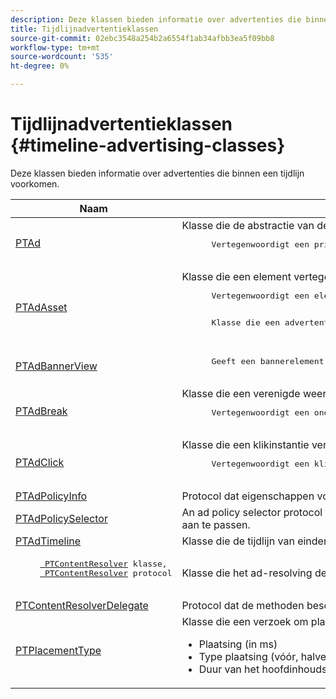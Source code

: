 ```yaml
---
description: Deze klassen bieden informatie over advertenties die binnen een tijdlijn voorkomen.
title: Tijdlijnadvertentieklassen
source-git-commit: 02ebc3548a254b2a6554f1ab34afbb3ea5f09bb8
workflow-type: tm+mt
source-wordcount: '535'
ht-degree: 0%

---
```


# Tijdlijnadvertentieklassen {#timeline-advertising-classes}

Deze klassen bieden informatie over advertenties die binnen een tijdlijn voorkomen.

<table frame="all" colsep="1" rowsep="1" id="table_1A59E777BA99466793D586286F19E933"> 
 <thead> 
  <tr rowsep="1"> 
   <th colname="1" class="entry"><b>Naam</b></th> 
   <th colname="2" class="entry"><b>Beschrijving</b></th> 
  </tr> 
 </thead>
 <tbody> 
  <tr rowsep="1"> 
   <td colname="1"><a href="https://help.adobe.com/en_US/primetime/api/psdk/appledoc/Classes/PTAd.html" format="html" scope="external"> PTAd</a> </td> 
   <td colname="2">Klasse die de abstractie van de Advertentie bepaalt en alle advertentiemateriaal houdt. Deze wordt gedefinieerd door een unieke id, een duur en een MediaResource. MediaResource bevat URL waar de daadwerkelijke advertentie inhoud verblijft. 
    <pre>
      Vertegenwoordigt een primair lineair element dat in de inhoud wordt gespliceerd. Het kan eventueel een serie van metgezelactiva bevatten die samen met het lineaire element moeten worden getoond.
    </pre> </td> 
  </tr> 
  <tr rowsep="1"> 
   <td colname="1"> <a href="https://help.adobe.com/en_US/primetime/api/psdk/appledoc/Classes/PTAdAsset.html" format="html" scope="external"> PTAdAsset</a> </td> 
   <td colname="2">Klasse die een element vertegenwoordigt dat moet worden weergegeven. 
    <pre>
      Vertegenwoordigt een element dat moet worden weergegeven.
    </pre> 
    <pre>
      Klasse die een advertentie-element vertegenwoordigt.
    </pre> </td> 
  </tr> 
  <tr rowsep="1"> 
   <td colname="1"><a href="https://help.adobe.com/en_US/primetime/api/psdk/appledoc/Classes/PTAdBannerView.html" format="html" scope="external"> PTAdBannerView</a> </td> 
   <td colname="2">
    <pre>
      Geeft een bannerelement weer. Uw toepassing moet een nieuwe instantie van deze hulpprogrammaklasse maken, het bannerelement instellen en aan een weergave toevoegen. De indruk en klik het volgen voor de banner wordt intern beheerd door deze klasse.
    </pre> </td> 
  </tr> 
  <tr rowsep="1"> 
   <td colname="1"> <a href="https://help.adobe.com/en_US/primetime/api/psdk/appledoc/Classes/PTAdBreak.html" format="html" scope="external"> PTAdBreak</a> </td> 
   <td colname="2">Klasse die een verenigde weergave biedt op meerdere advertenties die op een bepaald punt tijdens het afspelen worden afgespeeld. 
    <pre>
      Vertegenwoordigt een ononderbroken opeenvolging van advertenties die in de inhoud worden gespliceerd.
    </pre> </td> 
  </tr> 
  <tr rowsep="1"> 
   <td colname="1"> <a href="https://help.adobe.com/en_US/primetime/api/psdk/appledoc/Classes/PTAdClick.html" format="html" scope="external"> PTAdClick</a> </td> 
   <td colname="2">Klasse die een klikinstantie vertegenwoordigt die aan activa wordt geassocieerd. Deze instantie bevat informatie over de doorklikken-URL en de titel die kunnen worden gebruikt om extra informatie aan de gebruiker te verstrekken. 
    <pre>
      Vertegenwoordigt een klikinstantie verbonden aan een middel. Deze instantie bevat informatie over de doorklikken-URL en de titel die kunnen worden gebruikt om extra informatie aan de gebruiker te verstrekken.
    </pre> </td> 
  </tr> 
  <tr rowsep="1"> 
   <td colname="1"><a href="https://help.adobe.com/en_US/primetime/api/psdk/appledoc/Classes/PTAdPolicyInfo.html" format="html" scope="external"> PTAdPolicyInfo</a> </td> 
   <td colname="2"> Protocol dat eigenschappen voor API-aanroepen van AdPolicySelector definieert. Deze eigenschappen bieden de context voor het afdwingen van elk advertentiegedrag. </td> 
  </tr> 
  <tr rowsep="1"> 
   <td colname="1"><a href="https://help.adobe.com/en_US/primetime/api/psdk/appledoc/Protocols/PTAdPolicySelector.html" format="html" scope="external">PTAdPolicySelector</a></td> 
   <td colname="2"> An ad policy selector protocol for enforcing and behavior. De toepassingen kunnen met dit protocol in overeenstemming zijn door alle vereiste methodes uit te voeren of door de bestaande standaard beleidsselecteurscategorie uit te breiden om specifiek gedrag aan te passen. </td> 
  </tr> 
  <tr rowsep="1"> 
   <td colname="1"><a href="https://help.adobe.com/en_US/primetime/api/psdk/appledoc/Classes/PTAdTimeline.html" format="html" scope="external">PTAdTimeline</a></td> 
   <td colname="2"> Klasse die de tijdlijn van einden binnen de inhoud vertegenwoordigt. </td> 
  </tr> 
  <tr rowsep="1"> 
   <td colname="1"> 
    <pre>
     <a href="https://help.adobe.com/en_US/primetime/api/psdk/appledoc/Classes/PTContentResolver.html" format="html" scope="external"> PTContentResolver</a> klasse, 
     <a href="https://help.adobe.com/en_US/primetime/api/psdk/appledoc/Protocols/PTContentResolver.html" format="html" scope="external"> PTContentResolver</a> protocol
    </pre> </td> 
   <td colname="2"> Klasse die het ad-resolving deel in het Adobe Primetime en besluitvormingsproces behandelt. </td> 
  </tr> 
  <tr rowsep="1"> 
   <td colname="1"><a href="https://help.adobe.com/en_US/primetime/api/psdk/appledoc/Protocols/PTContentResolverDelegate.html" format="html" scope="external"> PTContentResolverDelegate</a> </td> 
   <td colname="2"> Protocol dat de methoden beschrijft die de aangepaste inhoud oplosser ( <span class="codeph"> PTContentResolver</span> ) moet worden gebruikt om aan de gedelegeerde de status van het oplossen van inhoud mee te delen. </td> 
  </tr> 
  <tr rowsep="0"> 
   <td colname="1"> <a href="https://help.adobe.com/en_US/primetime/api/psdk/appledoc/Constants/PTPlacementType.html" format="html" scope="external"> PTPlacementType</a> </td> 
   <td colname="2">Klasse die een verzoek om plaatsingsinformatie onttrekt. Aan elke opgeloste advertentie moet één plaatsingsinformatie zijn gekoppeld. De plaatsingsinformatie beschrijft waar de advertentie op de tijdlijn moet worden geplaatst. Het bevat informatie zoals: 
    <ul id="ul_A9105A78F0C24488BCD5E3F2EE62A3EE"> 
     <li id="li_01E968A4330D4B40BA1EB6F4A6000FFD">Plaatsing (in ms) </li> 
     <li id="li_A3DC9498BEE14FBA9E7A5D26874F3984">Type plaatsing (vóór, halverwege of na de rollover) </li> 
     <li id="li_4B9094DD318B4792854A377CC6064232">Duur van het hoofdinhoudsegment dat op het punt staat te worden vervangen </li> 
    </ul> </td> 
  </tr> 
 </tbody> 
</table>
